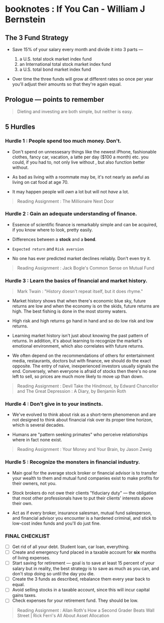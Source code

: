 # booknotes : If You Can - William J Bernstein
## The 3 Fund Strategy
* Save 15% of your salary every month and divide it into 3 parts — 
    1. a U.S. total stock market index fund
    2. an International total stock market index fund
    3. a U.S. total bond market index fund

* Over time the three funds will grow at different rates so once per year you'll adjust their amounts so that they're again equal.

## Prologue — points to remember
> Dieting and investing are both simple, but neither is easy.

## 5 Hurdles
### Hurdle 1 : People spend too much money. Don't.
* Don't spend on unnessesary things like the newest iPhone, fashionable clothes, fancy car, vacation, a latte per day ($100 a month) etc. you could, if you had to, not only live without , but also function better without.

* As bad as living with a roommate may be, it's not nearly as awful as living on cat food at age 70.

* It may happen people will *own* a lot but will not *have* a lot.

> Reading Assignment : The Millionaire Next Door

### Hurdle 2 : Gain an adequate understanding of finance.
* Essence of scientific finance is remarkably simple and can be acquired, if you know where to look, pretty easily.

* Differences between a **stock** and a **bond**.

* `Expected return` and `Risk aversion`

* No one has ever predicted market declines reliably. Don't even try it.

> Reading Assignment : Jack Bogle's Common Sense on Mutual Fund

### Hurdle 3 : Learn the basics of financial and market history.
> Mark Twain : "History doesn't repeat itself, but it does rhyme."

* Market history shows that when there's economic blue sky, future returns are low and when the economy is on the skids, future returns are high. The best fishing is done in the most stormy waters.

* High risk and high returns go hand in hand and so do low risk and low returns.

* Learning market history isn't just about knowing the past pattern of returns. In addition, it's about learning to recognize the market's emotional environment, which also correlates with future returns.

 * We often depend on the recommendations of others for entertainment media, restaurants, doctors but with finance, we should do the exact opposite. The entry of naive, inexperienced investors usually signals the end. Conversely, when everyone is afraid of stocks then there's no one left to sell, so prices are much more likely to move up than down.
 
 > Reading Assignment : Devil Take the Hindmost, by Edward Chancellor and The Great Depression : A Diary, by Benjamin Roth
 
### Hurdle 4 : Don't give in to your instincts.
* We've evolved to think about risk as a short-term phenomenon and are not designed to think about financial risk over its proper time horizon, which is several decades.

* Humans are "pattern seeking primates" who perceive relationships where in fact none exist.

 > Reading Assignment : Your Money and Your Brain, by Jason Zweig

### Hurdle 5 : Recognize the monsters in financial industry.
* Main goal for the average stock broker or financial advisor is to transfer your wealth to them and mutual fund companies exist to make profits for their owners, not you.

* Stock brokers do not owe their clients "fiduciary duty" — the obligation that most other professionals have to put their clients' interests above their own.

* Act as if every broker, insurance salesman, mutual fund salesperson, and financial advisor you encounter is a hardened criminal, and stick to low-cost index funds and you'll do just fine.

### FINAL CHECKLIST
- [ ] Get rid of all your debt. Student loan, car loan, everything.
- [ ] Create and emergency fund placed in a taxable account for **six** months of living expenses.
- [ ] Start saving for retirement — goal is to save at least 15 percent of your salary but in reality, the best strategy is to save as much as you can, and don't stop doing so until the day you die.
- [ ] Create the 3 funds as described, rebalance them every year back to equal. 
- [ ] Avoid selling stocks in a taxable account, since this will incur capital gains taxes. 
- [ ] Check expenses for your retirement fund. They should be low.

 > Reading Assignment : Allan Roth's How a Second Grader Beats Wall Street | Rick Ferri's All About Asset Allocation